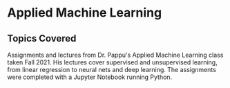 # Applied Machine Learning

## Topics Covered

Assignments and lectures from Dr. Pappu's Applied Machine Learning class taken Fall 2021. His lectures cover supervised and unsupervised learning, from linear regression to neural nets and deep learning. The assignments were completed with a Jupyter Notebook running Python. 
